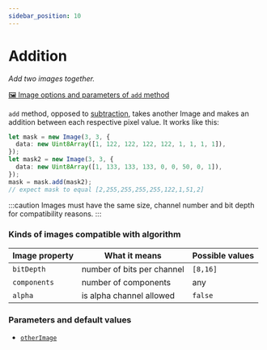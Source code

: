 ```yaml
---
sidebar_position: 10
---
```


# Addition

_Add two images together._

[🖼️ Image options and parameters of `add` method](https://image-js.github.io/image-js-typescript/classes/Image.html#add 'github.io link')

`add` method, opposed to [subtraction](./Subtraction.md 'internal link on subtract'), takes another Image and makes an addition between each respective pixel value.
It works like this:

```ts
let mask = new Image(3, 3, {
  data: new Uint8Array([1, 122, 122, 122, 122, 1, 1, 1, 1]),
});
let mask2 = new Image(3, 3, {
  data: new Uint8Array([1, 133, 133, 133, 0, 0, 50, 0, 1]),
});
mask = mask.add(mask2);
// expect mask to equal [2,255,255,255,255,122,1,51,2]
```

:::caution
Images must have the same size, channel number and bit depth for compatibility reasons.
:::

### Kinds of images compatible with algorithm

| Image property | What it means              | Possible values |
| -------------- | -------------------------- | --------------- |
| `bitDepth`     | number of bits per channel | `[8,16]`        |
| `components`   | number of components       | any             |
| `alpha`        | is alpha channel allowed   | `false`         |

### Parameters and default values

- [`otherImage`](https://image-js.github.io/image-js-typescript/classes/Mask.html#add 'github.io link')
